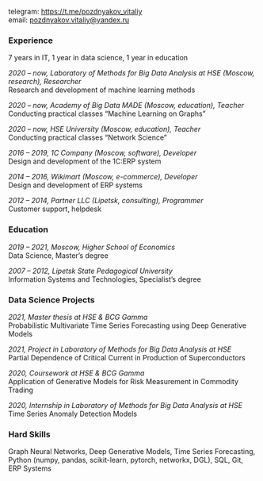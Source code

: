 telegram: <https://t.me/pozdnyakov_vitaliy>\
email: <pozdnyakov.vitaliy@yandex.ru>

### Experience
7 years in IT, 1 year in data science, 1 year in education

*2020 – now, Laboratory of Methods for Big Data Analysis at HSE (Moscow, research), Researcher*\
Research and development of machine learning methods

*2020 – now, Academy of Big Data MADE (Moscow, education), Teacher*\
Conducting practical classes “Machine Learning on Graphs”

*2020 – now, HSE University (Moscow, education), Teacher*\
Conducting practical classes “Network Science”

*2016 – 2019, 1С Company (Moscow, software), Developer*\
Design and development of the 1C:ERP system

*2014 – 2016, Wikimart (Moscow, e-commerce), Developer*\
Design and development of ERP systems

*2012 – 2014, Partner LLC (Lipetsk, consulting), Programmer*\
Customer support, helpdesk

### Education
*2019 – 2021, Moscow, Higher School of Economics*\
Data Science, Master’s degree

*2007 – 2012, Lipetsk State Pedagogical University*\
Information Systems and Technologies, Specialist’s degree

### Data Science Projects
*2021, Master thesis at HSE & BCG Gamma*\
Probabilistic Multivariate Time Series Forecasting using Deep Generative Models

*2021, Project in Laboratory of Methods for Big Data Analysis at HSE*\
Partial Dependence of Critical Current in Production of Superconductors

*2020, Coursework at HSE & BCG Gamma*\
Application of Generative Models for Risk Measurement in Commodity Trading

*2020, Internship in Laboratory of Methods for Big Data Analysis at HSE*\
Time Series Anomaly Detection Models

### Hard Skills
Graph Neural Networks, Deep Generative Models, Time Series Forecasting, Python (numpy, pandas, scikit-learn, pytorch, networkx, DGL), SQL, Git, ERP Systems

